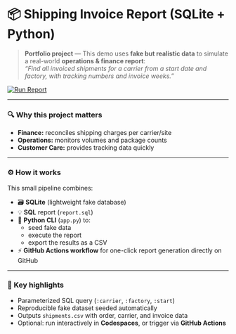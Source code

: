 # 📦 Shipping Invoice Report (SQLite + Python)

> **Portfolio project** — This demo uses **fake but realistic data** to simulate a real-world **operations & finance report**:  
> _“Find all invoiced shipments for a carrier from a start date and factory, with tracking numbers and invoice weeks.”_

[![Run Report](https://github.com/CarlosJordan-AI/shipping-invoice-report/actions/workflows/run-report.yml/badge.svg)](https://github.com/CarlosJordan-AI/shipping-invoice-report/actions/workflows/run-report.yml)


---

### 🔍 Why this project matters
- **Finance:** reconciles shipping charges per carrier/site  
- **Operations:** monitors volumes and package counts  
- **Customer Care:** provides tracking data quickly  

---

### ⚙️ How it works
This small pipeline combines:
- 🗃️ **SQLite** (lightweight fake database)
- 💡 **SQL** report (`report.sql`)
- 🐍 **Python CLI** (`app.py`) to:
  - seed fake data  
  - execute the report  
  - export the results as a CSV  
- ⚡ **GitHub Actions workflow** for one-click report generation directly on GitHub  

---

### 🧠 Key highlights
- Parameterized SQL query (`:carrier`, `:factory`, `:start`)  
- Reproducible fake dataset seeded automatically  
- Outputs `shipments.csv` with order, carrier, and invoice data  
- Optional: run interactively in **Codespaces**, or trigger via **GitHub Actions**  
